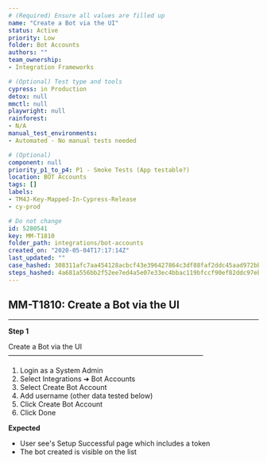 ```yaml
---
# (Required) Ensure all values are filled up
name: "Create a Bot via the UI"
status: Active
priority: Low
folder: Bot Accounts
authors: ""
team_ownership: 
- Integration Frameworks

# (Optional) Test type and tools
cypress: in Production
detox: null
mmctl: null
playwright: null
rainforest: 
- N/A
manual_test_environments: 
- Automated - No manual tests needed

# (Optional)
component: null
priority_p1_to_p4: P1 - Smoke Tests (App testable?)
location: BOT Accounts
tags: []
labels: 
- TM4J-Key-Mapped-In-Cypress-Release
- cy-prod

# Do not change
id: 5280541
key: MM-T1810
folder_path: integrations/bot-accounts
created_on: "2020-05-04T17:17:14Z"
last_updated: ""
case_hashed: 308311afc7aa454128acbcf43e396427864c3df88faf2ddc45aad972bb1addbcc0006df3ac00c2daa1baa939c49673c7
steps_hashed: 4a681a556bb2f52ee7ed4a5e07e33ec4bbac119bfccf90ef82ddc97eb0d91022860094e6a3c026045658e6bd04ea5274
---
```


## MM-T1810: Create a Bot via the UI

---

**Step 1**

Create a Bot via the UI\
————————————————————————————

1. Login as a System Admin
2. Select Integrations ➜ Bot Accounts
3. Select Create Bot Account
4. Add username (other data tested below)
5. Click Create Bot Account
6. Click Done

**Expected**

- User see's Setup Successful page which includes a token
- The bot created is visible on the list
